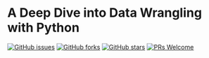 # A Deep Dive into Data Wrangling with Python
[![GitHub issues](https://img.shields.io/github/issues/Develop-Packt/A-Deep-Dive-into-Data-Wrangling-with-Python.svg)](https://github.com/Develop-Packt/A-Deep-Dive-into-Data-Wrangling-with-Python/issues)
[![GitHub forks](https://img.shields.io/github/forks/Develop-Packt/A-Deep-Dive-into-Data-Wrangling-with-Python.svg)](https://github.com/Develop-Packt/A-Deep-Dive-into-Data-Wrangling-with-Python/network)
[![GitHub stars](https://img.shields.io/github/stars/A-Deep-Dive-into-Data-Wrangling-with-Python.svg)](https://github.com/Develop-Packt/A-Deep-Dive-into-Data-Wrangling-with-Python/stargazers)
[![PRs Welcome](https://img.shields.io/badge/PRs-welcome-brightgreen.svg)](https://github.com/Develop-Packt/A-Deep-Dive-into-Data-Wrangling-with-Python/pulls)
